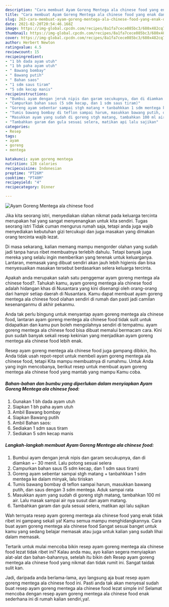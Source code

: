 ```yaml
---
description: "Cara membuat Ayam Goreng Mentega ala chinese food yang enak dan Mudah Dibuat"
title: "Cara membuat Ayam Goreng Mentega ala chinese food yang enak dan Mudah Dibuat"
slug: 263-cara-membuat-ayam-goreng-mentega-ala-chinese-food-yang-enak-dan-mudah-dibuat
date: 2021-02-20T20:54:46.168Z
image: https://img-global.cpcdn.com/recipes/8a1fa7cece085bc3/680x482cq70/ayam-goreng-mentega-ala-chinese-food-foto-resep-utama.jpg
thumbnail: https://img-global.cpcdn.com/recipes/8a1fa7cece085bc3/680x482cq70/ayam-goreng-mentega-ala-chinese-food-foto-resep-utama.jpg
cover: https://img-global.cpcdn.com/recipes/8a1fa7cece085bc3/680x482cq70/ayam-goreng-mentega-ala-chinese-food-foto-resep-utama.jpg
author: Herbert Newton
ratingvalue: 4.5
reviewcount: 15
recipeingredient:
- "1 bh dada ayam utuh"
- "1 bh paha ayam utuh"
- " Bawang bombay"
- " Bawang putih"
- " Bahan saos"
- "1 sdm saus tiram"
- "5 sdm kecap manis"
recipeinstructions:
- "Bumbui ayam dengan jeruk nipis dan garam secukupnya, dan di diamkan +- 30 menit. Lalu potong sesuai selera"
- "Campurkan bahan saus (5 sdm kecap, dan 1 sdm saus tiram)"
- "Goreng ayam sebentar sampai stgh matang + tanbahkkan 1 sdm mentega ke dalam minyak, lalu tiriskan"
- "Tumis bawang bombay di teflon sampai harum, masukkan bawang putih, dan saus dengan 3 sdm mentega. Aduk sampai rata"
- "Masukkan ayam yang sudah di goreng stgh matang, tambahkan 100 ml air. Lalu masak sampai air nya susut dan ayam matang."
- "Tambahkan garam dan gula sesuai selera, matikan api lalu sajikan"
categories:
- Resep
tags:
- ayam
- goreng
- mentega

katakunci: ayam goreng mentega 
nutrition: 128 calories
recipecuisine: Indonesian
preptime: "PT26M"
cooktime: "PT40M"
recipeyield: "4"
recipecategory: Dinner

---
```



![Ayam Goreng Mentega ala chinese food](https://img-global.cpcdn.com/recipes/8a1fa7cece085bc3/680x482cq70/ayam-goreng-mentega-ala-chinese-food-foto-resep-utama.jpg)

Jika kita seorang istri, menyediakan olahan nikmat pada keluarga tercinta merupakan hal yang sangat menyenangkan untuk kita sendiri. Tugas seorang istri Tidak cuman mengurus rumah saja, tetapi anda juga wajib menyediakan kebutuhan gizi tercukupi dan juga masakan yang dimakan orang tercinta wajib lezat.

Di masa  sekarang, kalian memang mampu mengorder olahan yang sudah jadi tanpa harus ribet membuatnya terlebih dahulu. Tetapi banyak juga mereka yang selalu ingin memberikan yang terenak untuk keluarganya. Lantaran, memasak yang dibuat sendiri akan jauh lebih higienis dan bisa menyesuaikan masakan tersebut berdasarkan selera keluarga tercinta. 



Apakah anda merupakan salah satu penggemar ayam goreng mentega ala chinese food?. Tahukah kamu, ayam goreng mentega ala chinese food adalah hidangan khas di Nusantara yang kini disenangi oleh orang-orang dari hampir setiap daerah di Nusantara. Kamu dapat membuat ayam goreng mentega ala chinese food olahan sendiri di rumah dan pasti jadi camilan kesenanganmu di akhir pekanmu.

Anda tak perlu bingung untuk menyantap ayam goreng mentega ala chinese food, lantaran ayam goreng mentega ala chinese food tidak sulit untuk didapatkan dan kamu pun boleh mengolahnya sendiri di tempatmu. ayam goreng mentega ala chinese food bisa dibuat memalui bermacam cara. Kini pun sudah banyak sekali resep kekinian yang menjadikan ayam goreng mentega ala chinese food lebih enak.

Resep ayam goreng mentega ala chinese food juga gampang dibikin, lho. Anda tidak usah repot-repot untuk membeli ayam goreng mentega ala chinese food, tetapi Kita mampu membuatnya di rumahmu. Untuk Anda yang ingin mencobanya, berikut resep untuk membuat ayam goreng mentega ala chinese food yang mantab yang mampu Kamu coba.

<!--inarticleads1-->

##### Bahan-bahan dan bumbu yang diperlukan dalam menyiapkan Ayam Goreng Mentega ala chinese food:

1. Gunakan 1 bh dada ayam utuh
1. Siapkan 1 bh paha ayam utuh
1. Ambil  Bawang bombay
1. Siapkan  Bawang putih
1. Ambil  Bahan saos:
1. Sediakan 1 sdm saus tiram
1. Sediakan 5 sdm kecap manis




<!--inarticleads2-->

##### Langkah-langkah membuat Ayam Goreng Mentega ala chinese food:

1. Bumbui ayam dengan jeruk nipis dan garam secukupnya, dan di diamkan +- 30 menit. Lalu potong sesuai selera
1. Campurkan bahan saus (5 sdm kecap, dan 1 sdm saus tiram)
1. Goreng ayam sebentar sampai stgh matang + tanbahkkan 1 sdm mentega ke dalam minyak, lalu tiriskan
1. Tumis bawang bombay di teflon sampai harum, masukkan bawang putih, dan saus dengan 3 sdm mentega. Aduk sampai rata
1. Masukkan ayam yang sudah di goreng stgh matang, tambahkan 100 ml air. Lalu masak sampai air nya susut dan ayam matang.
1. Tambahkan garam dan gula sesuai selera, matikan api lalu sajikan




Wah ternyata resep ayam goreng mentega ala chinese food yang enak tidak ribet ini gampang sekali ya! Kamu semua mampu menghidangkannya. Cara buat ayam goreng mentega ala chinese food Sangat sesuai banget untuk kamu yang sedang belajar memasak atau juga untuk kalian yang sudah lihai dalam memasak.

Tertarik untuk mulai mencoba bikin resep ayam goreng mentega ala chinese food lezat tidak ribet ini? Kalau anda mau, ayo kalian segera menyiapkan alat-alat dan bahan-bahannya, setelah itu bikin deh Resep ayam goreng mentega ala chinese food yang nikmat dan tidak rumit ini. Sangat taidak sulit kan. 

Jadi, daripada anda berlama-lama, ayo langsung aja buat resep ayam goreng mentega ala chinese food ini. Pasti anda tak akan menyesal sudah buat resep ayam goreng mentega ala chinese food lezat simple ini! Selamat mencoba dengan resep ayam goreng mentega ala chinese food enak sederhana ini di rumah kalian sendiri,ya!.

